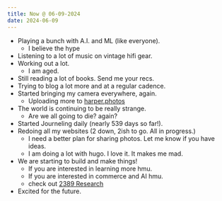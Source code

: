 ```yaml
---
title: Now @ 06-09-2024
date: 2024-06-09
---
```


* Playing a bunch with A.I. and ML (like everyone).
    * I believe the hype
* Listening to a lot of music on vintage hifi gear.
* Working out a lot.
    * I am aged.
* Still reading a lot of books. Send me  your recs.
* Trying to blog a lot more and at a regular cadence.
* Started bringing my camera everywhere, again.
    * Uploading more to [harper.photos](https://harper.photos)
* The world is continuing to be really strange.
    * Are we all going to die? again?
* Started Journeling daily (nearly 539 days so far!).
* Redoing all my websites (2 down, 2ish to go. All in progress.)
    * I need a better plan for sharing photos. Let me know if you have ideas.
    * I am doing a lot with hugo. I love it. It makes me mad.
* We are starting to build and make things!
    * If you are interested in learning more hmu.
    * If you are interested in commerce and AI hmu.
    * check out [2389 Research](https://2389.ai)
* Excited for the future.
